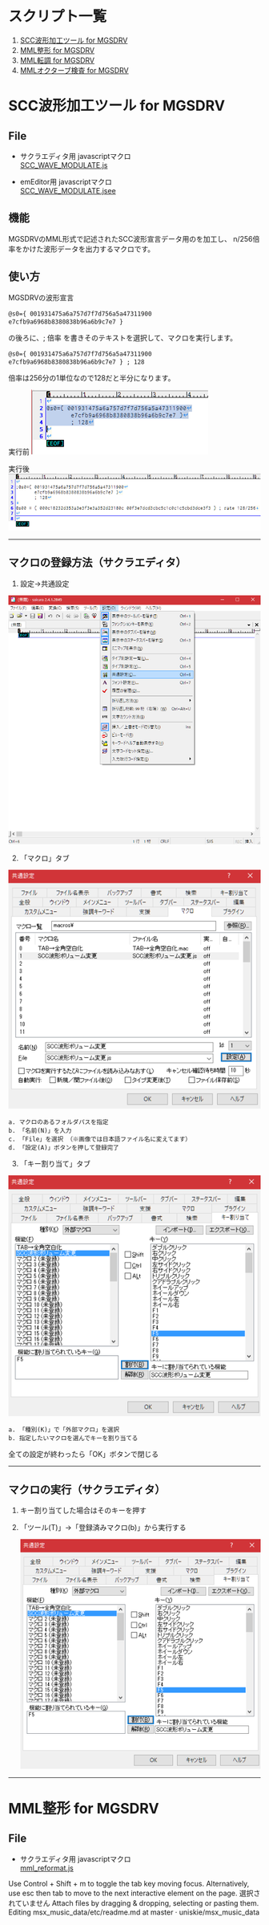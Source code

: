 # スクリプト一覧

1. [SCC波形加工ツール for MGSDRV](https://github.com/uniskie/msx_music_data/edit/master/etc/readme.md#scc%E6%B3%A2%E5%BD%A2%E5%8A%A0%E5%B7%A5%E3%83%84%E3%83%BC%E3%83%AB-for-mgsdrv)
2. [MML整形 for MGSDRV](https://github.com/uniskie/msx_music_data/edit/master/etc/readme.md#mml%E6%95%B4%E5%BD%A2-for-mgsdrv)
3. [MML転調 for MGSDRV](https://github.com/uniskie/msx_music_data/edit/master/etc/readme.md#mml%E8%BB%A2%E8%AA%BF-for-mgsdrv)
4. [MMLオクターブ検査 for MGSDRV](https://github.com/uniskie/msx_music_data/edit/master/etc/readme.md#mml%E3%82%AA%E3%82%AF%E3%82%BF%E3%83%BC%E3%83%96%E6%A4%9C%E6%9F%BB-for-mgsdrv)

# SCC波形加工ツール for MGSDRV

## File

- サクラエディタ用 javascriptマクロ  
  [SCC_WAVE_MODULATE.js](SakuraEditor/SCC_WAVE_MODULATE.js)

- emEditor用 javascriptマクロ  
  [SCC_WAVE_MODULATE.jsee](emEditor/SCC_WAVE_MODULATE.jsee)

## 機能

MGSDRVのMML形式で記述されたSCC波形宣言データ用のを加工し、
n/256倍率をかけた波形データを出力するマクロです。

## 使い方

MGSDRVの波形宣言
```
@s0={ 001931475a6a757d7f7d756a5a47311900 e7cfb9a6968b8380838b96a6b9c7e7 }
```
の後ろに、; 倍率 を書きそのテキストを選択して、マクロを実行します。

```
@s0={ 001931475a6a757d7f7d756a5a47311900 e7cfb9a6968b8380838b96a6b9c7e7 } ; 128
```
倍率は256分の1単位なので128だと半分になります。

実行前
![実行前](image/SCC_WAVE_VOLUME_0.png)

実行後
![実行後](image/SCC_WAVE_VOLUME_1.png)

----------------------------------------------------------------
## マクロの登録方法（サクラエディタ）

1. 設定→共通設定

![設定→共通設定](image/SakuraEditor_macro_set_0.png)

2. 「マクロ」タブ

![「マクロ」タブ](image/SakuraEditor_macro_set_1.png)

	a. マクロのあるフォルダパスを指定
	b. 「名前(N)」を入力
	c. 「File」を選択 （※画像では日本語ファイル名に変えてます）
	d. 「設定(A)」ボタンを押して登録完了

3. 「キー割り当て」タブ

![「キー割り当て」タブ](image/SakuraEditor_macro_set_2.png)

	a. 「種別(K)」で「外部マクロ」を選択
	b. 指定したいマクロを選んでキーを割り当てる

全ての設定が終わったら「OK」ボタンで閉じる

----------------------------------------------------------------
## マクロの実行（サクラエディタ）

1. キー割り当てした場合はそのキーを押す

2. 「ツール(T)」→「登録済みマクロ(b)」から実行する

	![「ツール(T)」→「登録済みマクロ(b)」](image/SakuraEditor_macro_set_2.png)

----------------------------------------------------------------

# MML整形 for MGSDRV

## File

- サクラエディタ用 javascriptマクロ  
  [mml_reformat.js](SakuraEditor/mml_reformat.js)

Use Control + Shift + m to toggle the tab key moving focus. Alternatively, use esc then tab to move to the next interactive element on the page.
選択されていません
Attach files by dragging & dropping, selecting or pasting them.
Editing msx_music_data/etc/readme.md at master · uniskie/msx_music_data